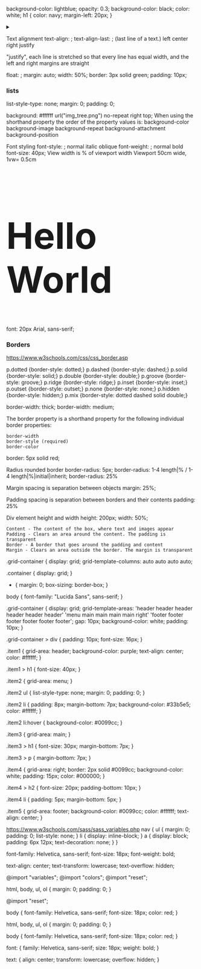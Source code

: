 
background-color: lightblue;
  opacity: 0.3;
  background-color: black;
  color: white;
h1 {
  color: navy;
  margin-left: 20px;
}

  <div class="resume item">
      <details>
        <summary></summary>
        <p></p>
      </details>
    </div>


Text alignment
text-align: ;
text-align-last: ;
(last line of a text.)
left center right justify

"justify", each line is stretched so that every line has equal width, and the left and right margins are straight

float: ;
margin: auto;
width: 50%;
border: 3px solid green;
padding: 10px;

### lists
list-style-type: none;
margin: 0;
padding: 0;



background: #ffffff url("img_tree.png") no-repeat right top;
When using the shorthand property the order of the property values is:
background-color
background-image
background-repeat
background-attachment
background-position

Font styling
font-style: ;
normal italic oblique
font-weight: ;
normal bold
font-size: 40px;
 View width is % of viewport width
 Viewport 50cm wide, 1vw= 0.5cm
 <h1 style="font-size:10vw">Hello World</h1>

  font: 20px Arial, sans-serif;



### Borders
https://www.w3schools.com/css/css_border.asp

p.dotted {border-style: dotted;}
p.dashed {border-style: dashed;}
p.solid {border-style: solid;}
p.double {border-style: double;}
p.groove {border-style: groove;}
p.ridge {border-style: ridge;}
p.inset {border-style: inset;}
p.outset {border-style: outset;}
p.none {border-style: none;}
p.hidden {border-style: hidden;}
p.mix {border-style: dotted dashed solid double;}

border-width: thick;
border-width: medium;

The border property is a shorthand property for the following individual border properties:

    border-width
    border-style (required)
    border-color
 border: 5px solid red;

Radius rounded border
  border-radius: 5px;
 border-radius: 1-4 length|% / 1-4 length|%|initial|inherit;
border-radius: 25%

Margin spacing is separation between objects
 margin: 25%;

Padding spacing is separation between borders and their contents
  padding: 25%

Div element height and width
  height: 200px;
  width: 50%;

    Content - The content of the box, where text and images appear
    Padding - Clears an area around the content. The padding is transparent
    Border - A border that goes around the padding and content
    Margin - Clears an area outside the border. The margin is transparent

.grid-container {
  display: grid;
  grid-template-columns: auto auto auto auto;

.container {
  display: grid;
}



* {
  margin: 0;
  box-sizing: border-box;
}

body {
  font-family: "Lucida Sans", sans-serif;
}

.grid-container {
  display: grid;
  grid-template-areas:
    'header header header header header header'
    'menu main main main main right'
    'footer footer footer footer footer footer';
    gap: 10px;
    background-color: white;
    padding: 10px;
}

.grid-container > div {
  padding: 10px;
  font-size: 16px;
}

.item1 {
  grid-area: header;
  background-color: purple;
  text-align: center;
  color: #ffffff;
}

.item1 > h1 {
  font-size: 40px;
}

.item2 {
  grid-area: menu;
}

.item2 ul {
  list-style-type: none;
  margin: 0;
  padding: 0;
}

.item2 li {
  padding: 8px;
  margin-bottom: 7px;
  background-color: #33b5e5;
  color: #ffffff;
}

.item2 li:hover {
  background-color: #0099cc;
}

.item3 {
  grid-area: main;
}

.item3 > h1 {
  font-size: 30px;
  margin-bottom: 7px;
}

.item3 > p {
  margin-bottom: 7px;
}

.item4 {
  grid-area: right;
  border: 2px solid #0099cc;
  background-color: white;
  padding: 15px;
  color: #000000;
}

.item4 > h2 {
  font-size: 20px;
  padding-bottom: 10px;
}

.item4 li {
  padding: 5px;
  margin-bottom: 5px;
}

.item5 {
  grid-area: footer;
  background-color: #0099cc;
  color: #ffffff;
  text-align: center;
}



https://www.w3schools.com/sass/sass_variables.php
nav {
  ul {
    margin: 0;
    padding: 0;
    list-style: none;
  }
  li {
    display: inline-block;
  }
  a {
    display: block;
    padding: 6px 12px;
    text-decoration: none;
  }
}





font-family: Helvetica, sans-serif;
font-size: 18px;
font-weight: bold;

text-align: center;
text-transform: lowercase;
text-overflow: hidden;


@import "variables";
@import "colors";
@import "reset";


html,
body,
ul,
ol {
  margin: 0;
  padding: 0;
}

@import "reset";

body {
  font-family: Helvetica, sans-serif;
  font-size: 18px;
  color: red;
}

html, body, ul, ol {
  margin: 0;
  padding: 0;
}

body {
  font-family: Helvetica, sans-serif;
  font-size: 18px;
  color: red;
}




font: {
  family: Helvetica, sans-serif;
  size: 18px;
  weight: bold;
}

text: {
  align: center;
  transform: lowercase;
  overflow: hidden;
}
